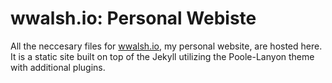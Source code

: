 # wwalsh.io: Personal Webiste

All the neccesary files for [wwalsh.io](wwalsh.io), my personal website, are hosted here. It is a static site built on top of the Jekyll utilizing the Poole-Lanyon theme with additional plugins.
